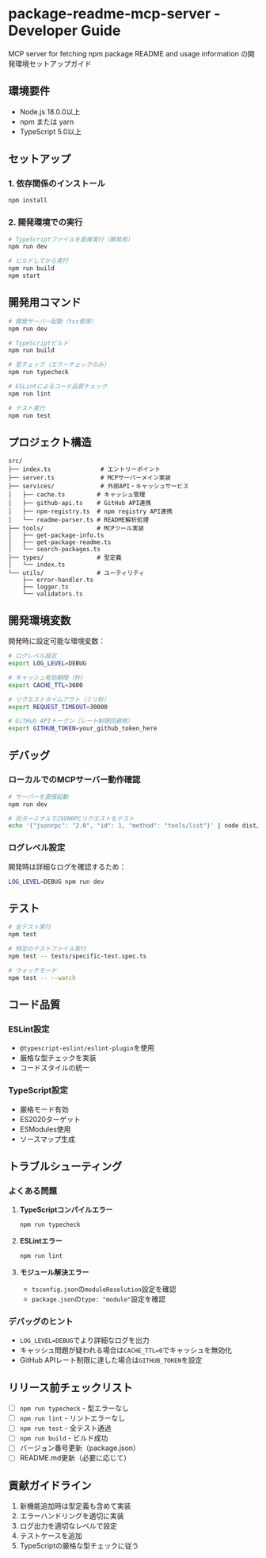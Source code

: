 # package-readme-mcp-server - Developer Guide

MCP server for fetching npm package README and usage information の開発環境セットアップガイド

## 環境要件

- Node.js 18.0.0以上
- npm または yarn
- TypeScript 5.0以上

## セットアップ

### 1. 依存関係のインストール

```bash
npm install
```

### 2. 開発環境での実行

```bash
# TypeScriptファイルを直接実行（開発用）
npm run dev

# ビルドしてから実行
npm run build
npm start
```

## 開発用コマンド

```bash
# 開発サーバー起動（tsx使用）
npm run dev

# TypeScriptビルド
npm run build

# 型チェック（エラーチェックのみ）
npm run typecheck

# ESLintによるコード品質チェック
npm run lint

# テスト実行
npm run test
```

## プロジェクト構造

```
src/
├── index.ts              # エントリーポイント
├── server.ts             # MCPサーバーメイン実装
├── services/             # 外部API・キャッシュサービス
│   ├── cache.ts         # キャッシュ管理
│   ├── github-api.ts    # GitHub API連携
│   ├── npm-registry.ts  # npm registry API連携
│   └── readme-parser.ts # README解析処理
├── tools/               # MCPツール実装
│   ├── get-package-info.ts
│   ├── get-package-readme.ts
│   └── search-packages.ts
├── types/               # 型定義
│   └── index.ts
└── utils/               # ユーティリティ
    ├── error-handler.ts
    ├── logger.ts
    └── validators.ts
```

## 開発環境変数

開発時に設定可能な環境変数：

```bash
# ログレベル設定
export LOG_LEVEL=DEBUG

# キャッシュ有効期限（秒）
export CACHE_TTL=3600

# リクエストタイムアウト（ミリ秒）
export REQUEST_TIMEOUT=30000

# GitHub APIトークン（レート制限回避用）
export GITHUB_TOKEN=your_github_token_here
```

## デバッグ

### ローカルでのMCPサーバー動作確認

```bash
# サーバーを直接起動
npm run dev

# 別ターミナルでJSONRPCリクエストをテスト
echo '{"jsonrpc": "2.0", "id": 1, "method": "tools/list"}' | node dist/index.js
```

### ログレベル設定

開発時は詳細なログを確認するため：

```bash
LOG_LEVEL=DEBUG npm run dev
```

## テスト

```bash
# 全テスト実行
npm test

# 特定のテストファイル実行
npm test -- tests/specific-test.spec.ts

# ウォッチモード
npm test -- --watch
```

## コード品質

### ESLint設定

- `@typescript-eslint/eslint-plugin`を使用
- 厳格な型チェックを実装
- コードスタイルの統一

### TypeScript設定

- 厳格モード有効
- ES2020ターゲット
- ESModules使用
- ソースマップ生成

## トラブルシューティング

### よくある問題

1. **TypeScriptコンパイルエラー**
   ```bash
   npm run typecheck
   ```

2. **ESLintエラー**
   ```bash
   npm run lint
   ```

3. **モジュール解決エラー**
   - `tsconfig.json`の`moduleResolution`設定を確認
   - `package.json`の`type: "module"`設定を確認

### デバッグのヒント

- `LOG_LEVEL=DEBUG`でより詳細なログを出力
- キャッシュ問題が疑われる場合は`CACHE_TTL=0`でキャッシュを無効化
- GitHub APIレート制限に達した場合は`GITHUB_TOKEN`を設定

## リリース前チェックリスト

- [ ] `npm run typecheck` - 型エラーなし
- [ ] `npm run lint` - リントエラーなし  
- [ ] `npm run test` - 全テスト通過
- [ ] `npm run build` - ビルド成功
- [ ] バージョン番号更新（package.json）
- [ ] README.md更新（必要に応じて）

## 貢献ガイドライン

1. 新機能追加時は型定義も含めて実装
2. エラーハンドリングを適切に実装
3. ログ出力を適切なレベルで設定
4. テストケースを追加
5. TypeScriptの厳格な型チェックに従う